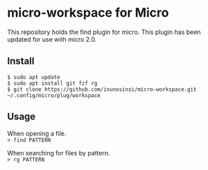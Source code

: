 # micro-workspace for Micro
This repository holds the find plugin for micro. This plugin has been updated for use with micro 2.0.
## Install  
```
$ sudo apt update
$ sudo apt install git fzf rg
$ git clone https://github.com/inunosinsi/micro-workspace.git ~/.config/micro/plug/workspace
```
## Usage
When opening a file.  
```> find PATTERN```  

When searching for files by pattern.  
```> rg PATTERN```
